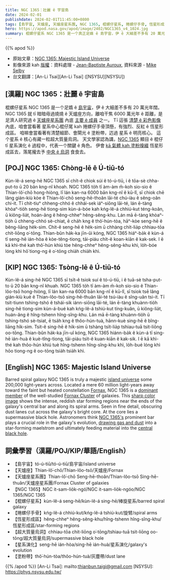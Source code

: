 ```yaml
---
title: NGC 1365：壯麗 ê 宇宙島
date: 2024-02-01
publishdate: 2024-02-01T11:45:00+0800
tags: [島宇宙, 天爐座, 天爐座星系團, NGC 1365, 棍螺仔星系, 捲螺仔手骨, 恆星形成區, 超大質量烏洞, 星系演化, 塗粉帶]
hero: https://apod.nasa.gov/apod/image/2402/NGC1365_v4_1024.jpg
summary: 棍螺仔星系 NGC 1365 是一个真正足媠 ê 島宇宙，伊 ê 大細差不多有 20 萬光年闊。
---
```


{{% apod %}}

- 原始文章：[NGC 1365: Majestic Island Universe](https://apod.nasa.gov/apod/ap240201.html)
- 影像來源 kah [版權][copyright]：資料處理 - [Jean-Baptiste Auroux](https://millenniumphoton.com/), 資料來源 - [Mike Selby](https://throughlightandtime.com/)
- 台文翻譯：[An-Li Tsai][An-Li Tsai] ([NSYSU][NSYSU])

## [漢羅] NGC 1365：壯麗 ê 宇宙島
棍螺仔星系 NGC 1365 是一个足媠 ê [島宇宙][island universe]，伊 ê 大細差不多有 20 萬光年闊。
NGC 1365 就 tī 暗暗毋過燒燒 ê 天爐座方向，離咱干焦 6000 萬光年 ê 距離，是 足濟人研究過 ê [天爐座星系團][Fornax Cluster] 內底 [主要 ê 成員][dominant member] 之一。
Tī 這張 [清楚 ê 彩色影像][sharp color image] 內底，咱會當看著 星系中心棍仔尾 kah 捲螺仔手骨頂懸，有強烈、反紅 ê 恆星形成區。
咱嘛會當看著有清楚細節、會閘光 ê 塗粉帶，迒過 星系 ê 明亮核心。
這个星系 ê 核心有藏一粒超大質量烏洞。
天文學家認為講，[NGC 1365][NGC 1365's] 顯目 ê 棍仔 tī 星系演化 ê 過程中，代表一个關鍵 ê 角色。
伊會 [kā 氣體 kah 塗粉搝綴][drawing gas and dust] 恆星形成區去，落尾攏去予 [中央 ê 烏洞][central black hole] 食食去。

## [POJ] NGC 1365: Chòng-lē ê Ú-tiū-tó
Kùn-lê-á seng-hē NGC 1365 sī chi̍t-ê chiok súi ê tó-ú-tiū, i ê tōa-sè chha-put-to ū 20 bān kng-nî khoah.
NGC 1365 to̍h tī àm-àm m̄-koh sio-sio ê Thian-lô͘-chō hong-hiòng, lī lán kan-na 6000 bān kng-nî ê kū-lî, sī chiok chē lâng gián-kiù kòe ê Thian-lô͘-chō seng-hē-thoân lāi-té chú-iàu ê sêng-oân chi-it.
Tī chit-tiuⁿ chheng-chhó ê chhái-sek iáⁿ-siōng lāi-té, lán ē-tàng khòaⁿ-tio̍h seng-hē tiong-sim kùn-á-bóe kah kńg-lê-á chhiú-kut téng-koân, ū kiông-lia̍t, hoán-âng ê hêng-chheⁿ hêng-sêng-khu.
Lán mā ē-tàng khòaⁿ-tio̍h ū chheng-chhó sè-chiat, ē cha̍h kng ê thô͘-hún-tòa, hāⁿ-kòe seng-hē ê bêng-liāng he̍k-sim.
Chit-ê seng-hē ê he̍k-sim ū chhàng chi̍t-lia̍p chhiau-tōa chit-liōng o͘-tōng.
Thian-bûn ha̍k-ka jīn-ûi kóng, NGC 1365 hiáⁿ-ba̍k ê kùn-á tī seng-hē ián-hòa ê kòe-têng-tiong, tāi-piáu chi̍t-ê koan-kiān ê kak-sek.
I ē kā khì-thé kah thô͘-hún khiú tòe hêng-chheⁿ hêng-sêng-khu khì, lo̍h-bóe lóng khì hō͘ tiong-ng ê o͘-tōng chia̍h chia̍h khì.

## [KIP] NGC 1365: Tsòng-lē ê Ú-tiū-tó
Kùn-lê-á sing-hē NGC 1365 sī tsi̍t-ê tsiok suí ê tó-ú-tiū, i ê tuā-sè tsha-put-to ū 20 bān kng-nî khuah.
NGC 1365 to̍h tī àm-àm m̄-koh sio-sio ê Thian-lôo-tsō hong-hiòng, lī lán kan-na 6000 bān kng-nî ê kū-lî, sī tsiok tsē lâng gián-kiù kuè ê Thian-lôo-tsō sing-hē-thuân lāi-té tsú-iàu ê sîng-uân tsi-it.
Tī tsit-tiunn tshing-tshó ê tshái-sik iánn-siōng lāi-té, lán ē-tàng khuànn-tio̍h sing-hē tiong-sim kùn-á-bué kah kńg-lê-á tshiú-kut tíng-kuân, ū kiông-lia̍t, huán-âng ê hîng-tshenn hîng-sîng-khu.
Lán mā ē-tàng khuànn-tio̍h ū tshing-tshó sè-tsiat, ē tsa̍h kng ê thôo-hún-tuà, hānn-kuè sing-hē ê bîng-liāng hi̍k-sim.
Tsit-ê sing-hē ê hi̍k-sim ū tshàng tsi̍t-lia̍p tshiau-tuā tsit-liōng oo-tōng.
Thian-bûn ha̍k-ka jīn-uî kóng, NGC 1365 hiánn-ba̍k ê kùn-á tī sing-hē ián-huà ê kuè-tîng-tiong, tāi-piáu tsi̍t-ê kuan-kiān ê kak-sik.
I ē kā khì-thé kah thôo-hún khiú tuè hîng-tshenn hîng-sîng-khu khì, lo̍h-bué lóng khì hōo tiong-ng ê oo-tōng tsia̍h tsia̍h khì.

## [English] NGC 1365: Majestic Island Universe
Barred spiral galaxy NGC 1365 is truly a majestic [island universe][island universe] some 200,000 light-years across.
Located a mere 60 million light-years away toward the faint but heated constellation [Fornax][Fornax], NGC 1365 is a [dominant member][dominant member] of the well-studied [Fornax Cluster][Fornax Cluster] of galaxies.
This [sharp color image][sharp color image] shows the intense, reddish star forming regions near the ends of the galaxy's central bar and along its spiral arms.
Seen in fine detail, obscuring dust lanes cut across the galaxy's bright core.
At the core lies a supermassive black hole.
Astronomers think [NGC 1365's][NGC 1365's] prominent bar plays a crucial role in the galaxy's evolution, [drawing gas and dust][drawing gas and dust] into a star-forming maelstrom and ultimately feeding material into the [central black hole][central black hole].

## 詞彙學習（漢羅/POJ/KIP/華語/English）
- 【島宇宙】tó-ú-tiū/tó-ú-tiū/島宇宙/island universe
- 【天爐座】Thian-lô͘-chō/Thian-lôo-tsō/天爐座/Fornax
- 【天爐座星系團】Thian-lô͘-chō Seng-hē-thoân/Thian-lôo-tsō Sing-hē-thuân/天爐座星系團/Fornax Cluster of galaxies
- 【NGC 1365】NGC it-sam-lio̍k-ngó͘/NGC it-sam-lio̍k-ngóo/NGC 1365/NGC 1365
- 【棍螺仔星系】kùn-lê-á seng-hē/kùn-lê-á sing-hē/棒旋星系/barred spiral galaxy
- 【捲螺仔手骨】kńg-lê-á chhiú-kut/kńg-lê-á tshiú-kut/旋臂/spiral arms
- 【恆星形成區】hêng-chheⁿ hêng-sêng-khu/hîng-tshenn hîng-sîng-khu/恆星形成區/star-forming regions
- 【超大質量烏洞】chhiau-tōa chit-liōng o͘-tōng/tshiau-tuā tsit-liōng oo-tōng/超大質量烏洞/supermassive black hole
- 【星系演化】seng-hē ián-hòa/sing-hē ián-huà/星系演化/galaxy's evolution
- 【塗粉帶】thô͘-hún-tòa/thôo-hún-tuà/灰塵帶/dust lane

{{% /apod %}}
[An-Li Tsai]: mailto:thianbun.taigi@gmail.com
[NSYSU]: https://phys.nsysu.edu.tw/

[copyright]: https://apod.nasa.gov/apod/fap/lib/about_apod.html#srapply
[License]: https://creativecommons.org/licenses/by/3.0/

[island universe]:https://apod.nasa.gov/apod/ap100109.html
[Fornax]:https://earthsky.org/constellations/fornax-the-furnace-galaxy-hubble-ultra-deep-field/
[dominant member]:https://apod.nasa.gov/apod/ap220129.html
[Fornax Cluster]:http://www.atlasoftheuniverse.com/galgrps/for.html
[sharp color image]:https://www.astrobin.com/cq7ja1/
[NGC 1365's]:http://arxiv.org/abs/0907.2602
[drawing gas and dust]:https://webbtelescope.org/contents/media/images/2023/104/01GS812G7AGRG6D1WCXPS3EYZ5
[central black hole]:https://phys.org/news/2022-08-image-webb-galaxy-ngc-supermassive.html

